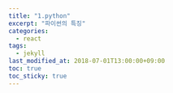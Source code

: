 ```yaml
---
title: "1.python"
excerpt: "파이썬의 특징"
categories:
  - react
tags:
  - jekyll
last_modified_at: 2018-07-01T13:00:00+09:00
toc: true
toc_sticky: true
---
```

